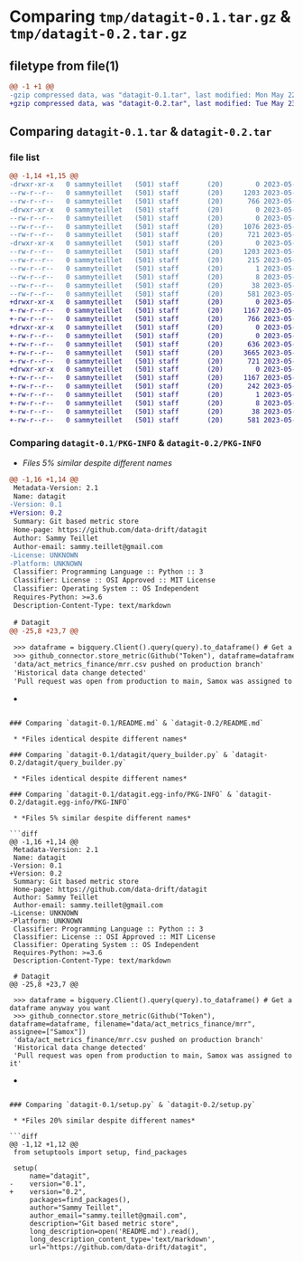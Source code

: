 # Comparing `tmp/datagit-0.1.tar.gz` & `tmp/datagit-0.2.tar.gz`

## filetype from file(1)

```diff
@@ -1 +1 @@
-gzip compressed data, was "datagit-0.1.tar", last modified: Mon May 22 17:09:05 2023, max compression
+gzip compressed data, was "datagit-0.2.tar", last modified: Tue May 23 14:59:50 2023, max compression
```

## Comparing `datagit-0.1.tar` & `datagit-0.2.tar`

### file list

```diff
@@ -1,14 +1,15 @@
-drwxr-xr-x   0 sammyteillet   (501) staff       (20)        0 2023-05-22 17:09:05.243488 datagit-0.1/
--rw-r--r--   0 sammyteillet   (501) staff       (20)     1203 2023-05-22 17:09:05.243371 datagit-0.1/PKG-INFO
--rw-r--r--   0 sammyteillet   (501) staff       (20)      766 2023-05-22 17:03:46.000000 datagit-0.1/README.md
-drwxr-xr-x   0 sammyteillet   (501) staff       (20)        0 2023-05-22 17:09:05.242710 datagit-0.1/datagit/
--rw-r--r--   0 sammyteillet   (501) staff       (20)        0 2023-05-22 13:02:30.000000 datagit-0.1/datagit/__init__.py
--rw-r--r--   0 sammyteillet   (501) staff       (20)     1076 2023-05-22 16:59:28.000000 datagit-0.1/datagit/github_connector.py
--rw-r--r--   0 sammyteillet   (501) staff       (20)      721 2023-05-22 15:11:55.000000 datagit-0.1/datagit/query_builder.py
-drwxr-xr-x   0 sammyteillet   (501) staff       (20)        0 2023-05-22 17:09:05.243192 datagit-0.1/datagit.egg-info/
--rw-r--r--   0 sammyteillet   (501) staff       (20)     1203 2023-05-22 17:09:04.000000 datagit-0.1/datagit.egg-info/PKG-INFO
--rw-r--r--   0 sammyteillet   (501) staff       (20)      215 2023-05-22 17:09:05.000000 datagit-0.1/datagit.egg-info/SOURCES.txt
--rw-r--r--   0 sammyteillet   (501) staff       (20)        1 2023-05-22 17:09:05.000000 datagit-0.1/datagit.egg-info/dependency_links.txt
--rw-r--r--   0 sammyteillet   (501) staff       (20)        8 2023-05-22 17:09:05.000000 datagit-0.1/datagit.egg-info/top_level.txt
--rw-r--r--   0 sammyteillet   (501) staff       (20)       38 2023-05-22 17:09:05.243541 datagit-0.1/setup.cfg
--rw-r--r--   0 sammyteillet   (501) staff       (20)      581 2023-05-22 15:30:26.000000 datagit-0.1/setup.py
+drwxr-xr-x   0 sammyteillet   (501) staff       (20)        0 2023-05-23 14:59:50.897602 datagit-0.2/
+-rw-r--r--   0 sammyteillet   (501) staff       (20)     1167 2023-05-23 14:59:50.897419 datagit-0.2/PKG-INFO
+-rw-r--r--   0 sammyteillet   (501) staff       (20)      766 2023-05-22 17:03:46.000000 datagit-0.2/README.md
+drwxr-xr-x   0 sammyteillet   (501) staff       (20)        0 2023-05-23 14:59:50.896276 datagit-0.2/datagit/
+-rw-r--r--   0 sammyteillet   (501) staff       (20)        0 2023-05-22 13:02:30.000000 datagit-0.2/datagit/__init__.py
+-rw-r--r--   0 sammyteillet   (501) staff       (20)      636 2023-05-23 14:46:32.000000 datagit-0.2/datagit/dataset_helpers.py
+-rw-r--r--   0 sammyteillet   (501) staff       (20)     3665 2023-05-23 14:46:32.000000 datagit-0.2/datagit/github_connector.py
+-rw-r--r--   0 sammyteillet   (501) staff       (20)      721 2023-05-23 14:01:11.000000 datagit-0.2/datagit/query_builder.py
+drwxr-xr-x   0 sammyteillet   (501) staff       (20)        0 2023-05-23 14:59:50.897068 datagit-0.2/datagit.egg-info/
+-rw-r--r--   0 sammyteillet   (501) staff       (20)     1167 2023-05-23 14:59:50.000000 datagit-0.2/datagit.egg-info/PKG-INFO
+-rw-r--r--   0 sammyteillet   (501) staff       (20)      242 2023-05-23 14:59:50.000000 datagit-0.2/datagit.egg-info/SOURCES.txt
+-rw-r--r--   0 sammyteillet   (501) staff       (20)        1 2023-05-23 14:59:50.000000 datagit-0.2/datagit.egg-info/dependency_links.txt
+-rw-r--r--   0 sammyteillet   (501) staff       (20)        8 2023-05-23 14:59:50.000000 datagit-0.2/datagit.egg-info/top_level.txt
+-rw-r--r--   0 sammyteillet   (501) staff       (20)       38 2023-05-23 14:59:50.897666 datagit-0.2/setup.cfg
+-rw-r--r--   0 sammyteillet   (501) staff       (20)      581 2023-05-23 14:59:49.000000 datagit-0.2/setup.py
```

### Comparing `datagit-0.1/PKG-INFO` & `datagit-0.2/PKG-INFO`

 * *Files 5% similar despite different names*

```diff
@@ -1,16 +1,14 @@
 Metadata-Version: 2.1
 Name: datagit
-Version: 0.1
+Version: 0.2
 Summary: Git based metric store
 Home-page: https://github.com/data-drift/datagit
 Author: Sammy Teillet
 Author-email: sammy.teillet@gmail.com
-License: UNKNOWN
-Platform: UNKNOWN
 Classifier: Programming Language :: Python :: 3
 Classifier: License :: OSI Approved :: MIT License
 Classifier: Operating System :: OS Independent
 Requires-Python: >=3.6
 Description-Content-Type: text/markdown
 
 # Datagit
@@ -25,8 +23,7 @@
 
 >>> dataframe = bigquery.Client().query(query).to_dataframe() # Get a dataframe anyway you want
 >>> github_connector.store_metric(Github("Token"), dataframe=dataframe, filename="data/act_metrics_finance/mrr", assignee=["Samox"])
 'data/act_metrics_finance/mrr.csv pushed on production branch'
 'Historical data change detected'
 'Pull request was open from production to main, Samox was assigned to it'
 ```
-
```

### Comparing `datagit-0.1/README.md` & `datagit-0.2/README.md`

 * *Files identical despite different names*

### Comparing `datagit-0.1/datagit/query_builder.py` & `datagit-0.2/datagit/query_builder.py`

 * *Files identical despite different names*

### Comparing `datagit-0.1/datagit.egg-info/PKG-INFO` & `datagit-0.2/datagit.egg-info/PKG-INFO`

 * *Files 5% similar despite different names*

```diff
@@ -1,16 +1,14 @@
 Metadata-Version: 2.1
 Name: datagit
-Version: 0.1
+Version: 0.2
 Summary: Git based metric store
 Home-page: https://github.com/data-drift/datagit
 Author: Sammy Teillet
 Author-email: sammy.teillet@gmail.com
-License: UNKNOWN
-Platform: UNKNOWN
 Classifier: Programming Language :: Python :: 3
 Classifier: License :: OSI Approved :: MIT License
 Classifier: Operating System :: OS Independent
 Requires-Python: >=3.6
 Description-Content-Type: text/markdown
 
 # Datagit
@@ -25,8 +23,7 @@
 
 >>> dataframe = bigquery.Client().query(query).to_dataframe() # Get a dataframe anyway you want
 >>> github_connector.store_metric(Github("Token"), dataframe=dataframe, filename="data/act_metrics_finance/mrr", assignee=["Samox"])
 'data/act_metrics_finance/mrr.csv pushed on production branch'
 'Historical data change detected'
 'Pull request was open from production to main, Samox was assigned to it'
 ```
-
```

### Comparing `datagit-0.1/setup.py` & `datagit-0.2/setup.py`

 * *Files 20% similar despite different names*

```diff
@@ -1,12 +1,12 @@
 from setuptools import setup, find_packages
 
 setup(
     name="datagit",
-    version="0.1",
+    version="0.2",
     packages=find_packages(),
     author="Sammy Teillet",
     author_email="sammy.teillet@gmail.com",
     description="Git based metric store",
     long_description=open('README.md').read(),
     long_description_content_type='text/markdown',
     url="https://github.com/data-drift/datagit",
```

